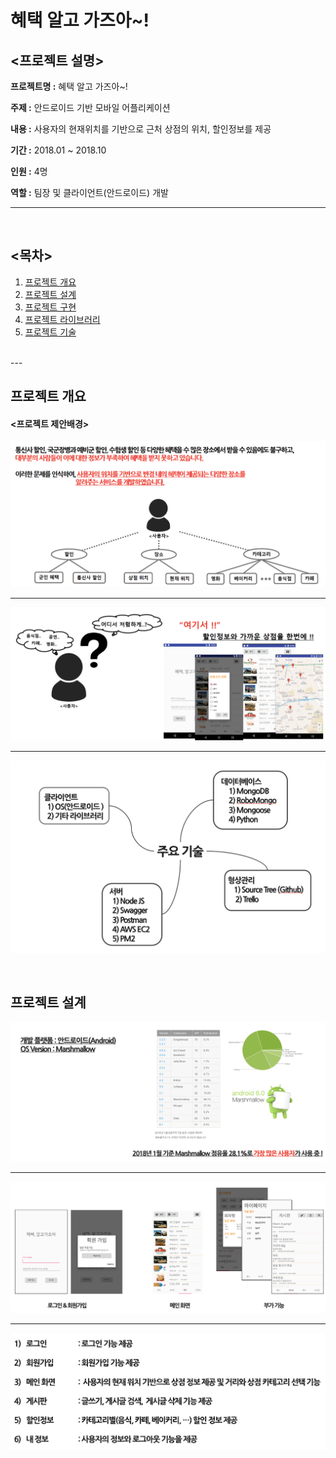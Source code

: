 # 혜택 알고 가즈아~!



## <프로젝트 설명>

__프로젝트명 :__ 혜택 알고 가즈아~!


__주제 :__ 안드로이드 기반 모바일 어플리케이션

__내용 :__ 사용자의 현재위치를 기반으로 근처 상점의 위치, 할인정보를 제공

__기간 :__ 2018.01 ~ 2018.10

__인원 :__ 4명

__역할 :__ 팀장 및 클라이언트(안드로이드) 개발

---
<br>

## <목차>

1. [프로젝트 개요](#프로젝트-개요)
2. [프로젝트 설계](#프로젝트-설계)
3. [프로젝트 구현](#프로젝트-구현)
4. [프로젝트 라이브러리](#프로젝트-라이브러리)
5. [프로젝트 기술](#프로젝트-기술)


<br>
---

## 프로젝트 개요

#### <프로젝트 제안배경>

![img1](img/프로젝트개요_1.png)

---

![img2](img/프로젝트개요_2.png)

---

![img3](img/프로젝트개요_3.png)

<br>

## 프로젝트 설계

![img4](img/프로젝트설계_1.png)

---

![img5](img/프로젝트설계_2.png)

---

![img6](img/프로젝트설계_3.png)

<br>

